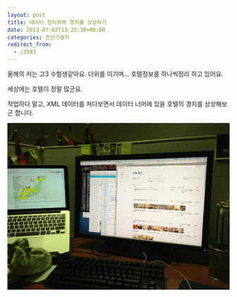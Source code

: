 ```yaml
---
layout: post
title: 데이터 정리하며 경치를 상상하기
date: 2013-07-02T13:25:30+00:00
categories: 전산기술자
redirect_from:
  - /3503
---
```


올해의 저는 고3 수험생같아요. 더위를 이기며... 호텔정보를 하나씩정리 하고 있어요.

세상에는 호텔이 정말 많군요.

작업하다 말고, XML 데이터를 쳐다보면서 데이터 너머에 있을 호텔의 경치를 상상해보곤 합니다.

 

![ ](/assets/media/uploads_2013_07_1004592_10201358713708624_2133289100_n.jpg)

